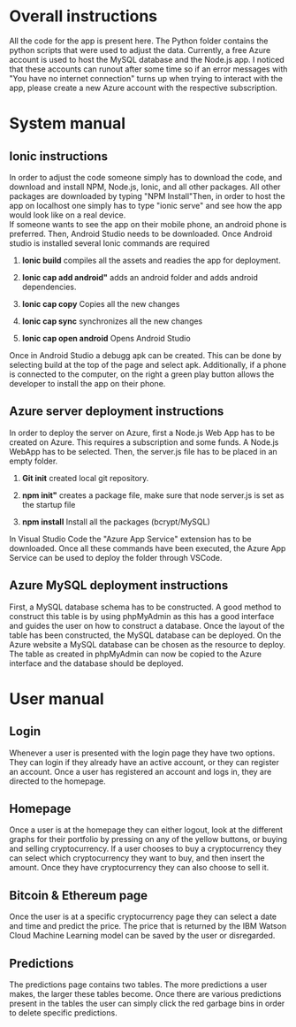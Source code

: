 Overall instructions 
=============
All the code for the app is present here. The Python folder contains the python scripts that were used to adjust the data. Currently, a free Azure account is used to host the MySQL database and the Node.js app. I noticed that these accounts can runout after some time so if an error messages with "You have no internet connection" turns up when trying to interact with the app, please create a new Azure account with the respective subscription. 

System manual
=============

Ionic instructions
------------------

In order to adjust the code someone simply has to download the code, and
download and install NPM, Node.js, Ionic, and all other packages. All other packages are downloaded by typing "NPM Install"Then,
in order to host the app on localhost one simply has to type "ionic
serve" and see how the app would look like on a real device.  
If someone wants to see the app on their mobile phone, an android phone
is preferred. Then, Android Studio needs to be downloaded. Once Android
studio is installed several Ionic commands are required  

1.  **Ionic build** compiles all the assets and readies the app for
    deployment.

2.  **Ionic cap add android"** adds an android folder and adds android
    dependencies.

3.  **Ionic cap copy** Copies all the new changes

4.  **Ionic cap sync** synchronizes all the new changes

5.  **Ionic cap open android** Opens Android Studio

Once in Android Studio a debugg apk can be created. This can be done by
selecting build at the top of the page and select apk.
Additionally, if a phone is connected to the computer, on the right a
green play button allows the developer to install the app on their
phone.

Azure server deployment instructions
------------------------------------

In order to deploy the server on Azure, first a Node.js Web App has to
be created on Azure. This requires a subscription and some funds. A 
Node.js WebApp has to be selected. Then, the server.js file has to be placed in an empty folder.
1.  **Git init** created local git repository.

2.  **npm init"** creates a package file, make sure that node server.js is set as the startup file

3.  **npm install** Install all the packages (bcrypt/MySQL)

In Visual Studio Code the "Azure App Service" extension has to be downloaded. Once
all these commands have been executed, the Azure App Service can be used
to deploy the folder through VSCode.

Azure MySQL deployment instructions
-----------------------------------

First, a MySQL database schema has to be constructed. A good method to
construct this table is by using phpMyAdmin as this has a good interface
and guides the user on how to construct a database. Once the layout of
the table has been constructed, the MySQL database can be deployed. On
the Azure website a MySQL database can be chosen as the resource to deploy. The
table as created in phpMyAdmin can now be copied to the Azure interface
and the database should be deployed.

User manual
===========

Login
-----

Whenever a user is presented with the login page they have two options.
They can login if they already have an active account, or they can
register an account. Once a user has registered an account and logs in,
they are directed to the homepage.

Homepage
--------

Once a user is at the homepage they can either logout, look at the
different graphs for their portfolio by pressing on any of the yellow
buttons, or buying and selling cryptocurrency. If a user chooses to buy
a cryptocurrency they can select which cryptocurrency they want to buy,
and then insert the amount. Once they have cryptocurrency they can also
choose to sell it.

Bitcoin & Ethereum page
-----------------------

Once the user is at a specific cryptocurrency page they can select a
date and time and predict the price. The price that is returned by the
IBM Watson Cloud Machine Learning model can be saved by the user or
disregarded.

Predictions
-----------

The predictions page contains two tables. The more predictions a user
makes, the larger these tables become. Once there are various
predictions present in the tables the user can simply click the red
garbage bins in order to delete specific predictions.
